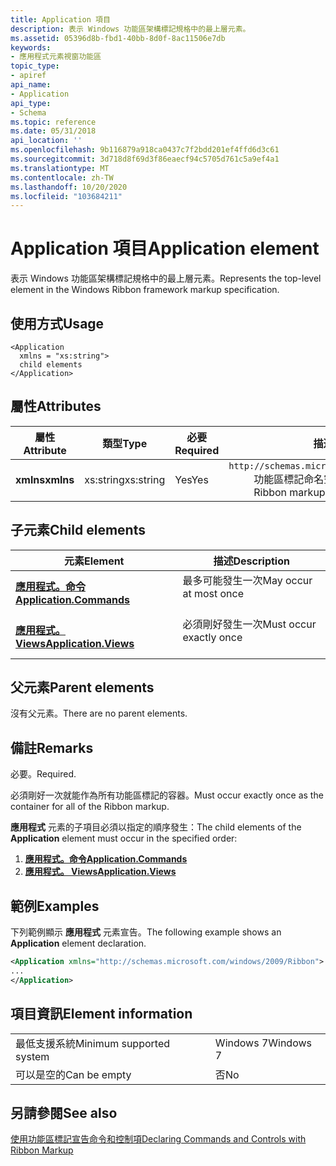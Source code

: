 ```yaml
---
title: Application 項目
description: 表示 Windows 功能區架構標記規格中的最上層元素。
ms.assetid: 05396d8b-fbd1-40bb-8d0f-8ac11506e7db
keywords:
- 應用程式元素視窗功能區
topic_type:
- apiref
api_name:
- Application
api_type:
- Schema
ms.topic: reference
ms.date: 05/31/2018
api_location: ''
ms.openlocfilehash: 9b116879a918ca0437c7f2bdd201ef4ffd6d3c61
ms.sourcegitcommit: 3d718d8f69d3f86eaecf94c5705d761c5a9ef4a1
ms.translationtype: MT
ms.contentlocale: zh-TW
ms.lasthandoff: 10/20/2020
ms.locfileid: "103684211"
---
```

# <a name="application-element"></a><span data-ttu-id="ef7be-104">Application 項目</span><span class="sxs-lookup"><span data-stu-id="ef7be-104">Application element</span></span>

<span data-ttu-id="ef7be-105">表示 Windows 功能區架構標記規格中的最上層元素。</span><span class="sxs-lookup"><span data-stu-id="ef7be-105">Represents the top-level element in the Windows Ribbon framework markup specification.</span></span>

## <a name="usage"></a><span data-ttu-id="ef7be-106">使用方式</span><span class="sxs-lookup"><span data-stu-id="ef7be-106">Usage</span></span>

``` syntax
<Application
  xmlns = "xs:string">
  child elements
</Application>
```

## <a name="attributes"></a><span data-ttu-id="ef7be-107">屬性</span><span class="sxs-lookup"><span data-stu-id="ef7be-107">Attributes</span></span>



| <span data-ttu-id="ef7be-108">屬性</span><span class="sxs-lookup"><span data-stu-id="ef7be-108">Attribute</span></span>            | <span data-ttu-id="ef7be-109">類型</span><span class="sxs-lookup"><span data-stu-id="ef7be-109">Type</span></span>                 | <span data-ttu-id="ef7be-110">必要</span><span class="sxs-lookup"><span data-stu-id="ef7be-110">Required</span></span>       | <span data-ttu-id="ef7be-111">描述</span><span class="sxs-lookup"><span data-stu-id="ef7be-111">Description</span></span>                                                                                                                                                                                                       |
|----------------------|----------------------|----------------|-------------------------------------------------------------------------------------------------------------------------------------------------------------------------------------------------------------------|
| <span data-ttu-id="ef7be-112">**xmlns**</span><span class="sxs-lookup"><span data-stu-id="ef7be-112">**xmlns**</span></span><br/> | <span data-ttu-id="ef7be-113">xs:string</span><span class="sxs-lookup"><span data-stu-id="ef7be-113">xs:string</span></span><br/> | <span data-ttu-id="ef7be-114">Yes</span><span class="sxs-lookup"><span data-stu-id="ef7be-114">Yes</span></span><br/> | <dt>`http://schemas.microsoft.com/windows/2009/Ribbon`<br/> </dt> <dd> <span data-ttu-id="ef7be-115">功能區標記命名空間系結的 URI。</span><span class="sxs-lookup"><span data-stu-id="ef7be-115">The URI for the Ribbon markup namespace binding.</span></span> <br/> </dd> </dl> |



## <a name="child-elements"></a><span data-ttu-id="ef7be-116">子元素</span><span class="sxs-lookup"><span data-stu-id="ef7be-116">Child elements</span></span>



| <span data-ttu-id="ef7be-117">元素</span><span class="sxs-lookup"><span data-stu-id="ef7be-117">Element</span></span>                                                                               | <span data-ttu-id="ef7be-118">描述</span><span class="sxs-lookup"><span data-stu-id="ef7be-118">Description</span></span>                                    |
|---------------------------------------------------------------------------------------|------------------------------------------------|
| [<span data-ttu-id="ef7be-119">**應用程式。命令**</span><span class="sxs-lookup"><span data-stu-id="ef7be-119">**Application.Commands**</span></span>](windowsribbon-element-application-commands.md)<br/> | <span data-ttu-id="ef7be-120">最多可能發生一次</span><span class="sxs-lookup"><span data-stu-id="ef7be-120">May occur at most once</span></span><br/> <br/>  |
| [<span data-ttu-id="ef7be-121">**應用程式。 Views**</span><span class="sxs-lookup"><span data-stu-id="ef7be-121">**Application.Views**</span></span>](windowsribbon-element-application-views.md)<br/>       | <span data-ttu-id="ef7be-122">必須剛好發生一次</span><span class="sxs-lookup"><span data-stu-id="ef7be-122">Must occur exactly once</span></span><br/> <br/> |



## <a name="parent-elements"></a><span data-ttu-id="ef7be-123">父元素</span><span class="sxs-lookup"><span data-stu-id="ef7be-123">Parent elements</span></span>

<span data-ttu-id="ef7be-124">沒有父元素。</span><span class="sxs-lookup"><span data-stu-id="ef7be-124">There are no parent elements.</span></span>

## <a name="remarks"></a><span data-ttu-id="ef7be-125">備註</span><span class="sxs-lookup"><span data-stu-id="ef7be-125">Remarks</span></span>

<span data-ttu-id="ef7be-126">必要。</span><span class="sxs-lookup"><span data-stu-id="ef7be-126">Required.</span></span>

<span data-ttu-id="ef7be-127">必須剛好一次就能作為所有功能區標記的容器。</span><span class="sxs-lookup"><span data-stu-id="ef7be-127">Must occur exactly once as the container for all of the Ribbon markup.</span></span>

<span data-ttu-id="ef7be-128">**應用程式** 元素的子項目必須以指定的順序發生：</span><span class="sxs-lookup"><span data-stu-id="ef7be-128">The child elements of the **Application** element must occur in the specified order:</span></span>

1.  [<span data-ttu-id="ef7be-129">**應用程式。命令**</span><span class="sxs-lookup"><span data-stu-id="ef7be-129">**Application.Commands**</span></span>](windowsribbon-element-application-commands.md)
2.  [<span data-ttu-id="ef7be-130">**應用程式。 Views**</span><span class="sxs-lookup"><span data-stu-id="ef7be-130">**Application.Views**</span></span>](windowsribbon-element-application-views.md)

## <a name="examples"></a><span data-ttu-id="ef7be-131">範例</span><span class="sxs-lookup"><span data-stu-id="ef7be-131">Examples</span></span>

<span data-ttu-id="ef7be-132">下列範例顯示 **應用程式** 元素宣告。</span><span class="sxs-lookup"><span data-stu-id="ef7be-132">The following example shows an **Application** element declaration.</span></span>


```XML
<Application xmlns="http://schemas.microsoft.com/windows/2009/Ribbon">
...
</Application>
```



## <a name="element-information"></a><span data-ttu-id="ef7be-133">項目資訊</span><span class="sxs-lookup"><span data-stu-id="ef7be-133">Element information</span></span>



|                                     |           |
|-------------------------------------|-----------|
| <span data-ttu-id="ef7be-134">最低支援系統</span><span class="sxs-lookup"><span data-stu-id="ef7be-134">Minimum supported system</span></span><br/> | <span data-ttu-id="ef7be-135">Windows 7</span><span class="sxs-lookup"><span data-stu-id="ef7be-135">Windows 7</span></span> |
| <span data-ttu-id="ef7be-136">可以是空的</span><span class="sxs-lookup"><span data-stu-id="ef7be-136">Can be empty</span></span>                        | <span data-ttu-id="ef7be-137">否</span><span class="sxs-lookup"><span data-stu-id="ef7be-137">No</span></span>        |



## <a name="see-also"></a><span data-ttu-id="ef7be-138">另請參閱</span><span class="sxs-lookup"><span data-stu-id="ef7be-138">See also</span></span>

<dl> <dt>

[<span data-ttu-id="ef7be-139">使用功能區標記宣告命令和控制項</span><span class="sxs-lookup"><span data-stu-id="ef7be-139">Declaring Commands and Controls with Ribbon Markup</span></span>](windowsribbon-schema.md)
</dt> </dl>

 

 





